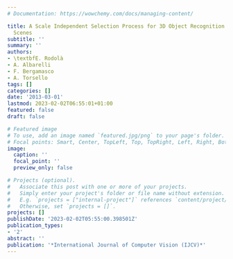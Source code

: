 ```yaml
---
# Documentation: https://wowchemy.com/docs/managing-content/

title: A Scale Independent Selection Process for 3D Object Recognition in Cluttered
  Scenes
subtitle: ''
summary: ''
authors:
- \textbfE. Rodolà
- A. Albarelli
- F. Bergamasco
- A. Torsello
tags: []
categories: []
date: '2013-03-01'
lastmod: 2023-02-02T06:55:01+01:00
featured: false
draft: false

# Featured image
# To use, add an image named `featured.jpg/png` to your page's folder.
# Focal points: Smart, Center, TopLeft, Top, TopRight, Left, Right, BottomLeft, Bottom, BottomRight.
image:
  caption: ''
  focal_point: ''
  preview_only: false

# Projects (optional).
#   Associate this post with one or more of your projects.
#   Simply enter your project's folder or file name without extension.
#   E.g. `projects = ["internal-project"]` references `content/project/deep-learning/index.md`.
#   Otherwise, set `projects = []`.
projects: []
publishDate: '2023-02-02T05:55:00.398501Z'
publication_types:
- '2'
abstract: ''
publication: '*International Journal of Computer Vision (IJCV)*'
---
```

